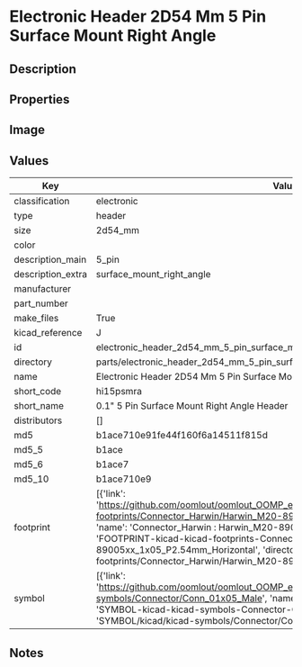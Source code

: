 # Electronic Header 2D54 Mm 5 Pin Surface Mount Right Angle

## Description

## Properties


## Image


## Values

| Key | Value |
| --- | --- |
| classification | electronic |
| type | header |
| size | 2d54_mm |
| color |  |
| description_main | 5_pin |
| description_extra | surface_mount_right_angle |
| manufacturer |  |
| part_number |  |
| make_files | True |
| kicad_reference | J |
| id | electronic_header_2d54_mm_5_pin_surface_mount_right_angle |
| directory | parts/electronic_header_2d54_mm_5_pin_surface_mount_right_angle |
| name | Electronic Header 2D54 Mm 5 Pin Surface Mount Right Angle |
| short_code | hi15psmra |
| short_name | 0.1" 5 Pin Surface Mount Right Angle Header |
| distributors | [] |
| md5 | b1ace710e91fe44f160f6a14511f815d |
| md5_5 | b1ace |
| md5_6 | b1ace7 |
| md5_10 | b1ace710e9 |
| footprint | [{'link': 'https://github.com/oomlout/oomlout_OOMP_eda_V2/tree/main/FOOTPRINT/kicad/kicad-footprints/Connector_Harwin/Harwin_M20-89005xx_1x05_P2.54mm_Horizontal', 'name': 'Connector_Harwin : Harwin_M20-89005xx_1x05_P2.54mm_Horizontal', 'id': 'FOOTPRINT-kicad-kicad-footprints-Connector_Harwin-Harwin_M20-89005xx_1x05_P2.54mm_Horizontal', 'directory': 'FOOTPRINT/kicad/kicad-footprints/Connector_Harwin/Harwin_M20-89005xx_1x05_P2.54mm_Horizontal/'}] |
| symbol | [{'link': 'https://github.com/oomlout/oomlout_OOMP_eda_V2/tree/main/SYMBOL/kicad/kicad-symbols/Connector/Conn_01x05_Male', 'name': 'Connector : Conn_01x05_Male', 'id': 'SYMBOL-kicad-kicad-symbols-Connector-Conn_01x05_Male', 'directory': 'SYMBOL/kicad/kicad-symbols/Connector/Conn_01x05_Male/'}] |

## Notes

